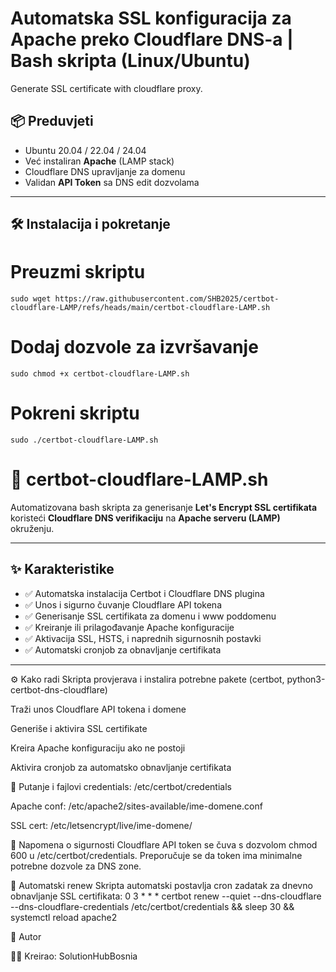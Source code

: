 # Automatska SSL konfiguracija za Apache preko Cloudflare DNS-a | Bash skripta (Linux/Ubuntu)
Generate SSL certificate with cloudflare proxy.

## 📦 Preduvjeti

- Ubuntu 20.04 / 22.04 / 24.04
- Već instaliran **Apache** (LAMP stack)
- Cloudflare DNS upravljanje za domenu
- Validan **API Token** sa DNS edit dozvolama

---

## 🛠️ Instalacija i pokretanje

# Preuzmi skriptu
    sudo wget https://raw.githubusercontent.com/SHB2025/certbot-cloudflare-LAMP/refs/heads/main/certbot-cloudflare-LAMP.sh

# Dodaj dozvole za izvršavanje
    sudo chmod +x certbot-cloudflare-LAMP.sh

# Pokreni skriptu
    sudo ./certbot-cloudflare-LAMP.sh

# 🔐 certbot-cloudflare-LAMP.sh

Automatizovana bash skripta za generisanje **Let's Encrypt SSL certifikata** koristeći **Cloudflare DNS verifikaciju** na **Apache serveru (LAMP)** okruženju.

---

## ✨ Karakteristike

- ✅ Automatska instalacija Certbot i Cloudflare DNS plugina
- ✅ Unos i sigurno čuvanje Cloudflare API tokena
- ✅ Generisanje SSL certifikata za domenu i www poddomenu
- ✅ Kreiranje ili prilagođavanje Apache konfiguracije
- ✅ Aktivacija SSL, HSTS, i naprednih sigurnosnih postavki
- ✅ Automatski cronjob za obnavljanje certifikata

---

⚙️ Kako radi
Skripta provjerava i instalira potrebne pakete (certbot, python3-certbot-dns-cloudflare)

Traži unos Cloudflare API tokena i domene

Generiše i aktivira SSL certifikate

Kreira Apache konfiguraciju ako ne postoji

Aktivira cronjob za automatsko obnavljanje certifikata

📁 Putanje i fajlovi
credentials: /etc/certbot/credentials

Apache conf: /etc/apache2/sites-available/ime-domene.conf

SSL cert: /etc/letsencrypt/live/ime-domene/

🔐 Napomena o sigurnosti
Cloudflare API token se čuva s dozvolom chmod 600 u /etc/certbot/credentials. Preporučuje se da token ima minimalne potrebne dozvole za DNS zone.

📅 Automatski renew
Skripta automatski postavlja cron zadatak za dnevno obnavljanje SSL certifikata:
0 3 * * * certbot renew --quiet --dns-cloudflare --dns-cloudflare-credentials /etc/certbot/credentials && sleep 30 && systemctl reload apache2

📢 Autor

👨‍💻 Kreirao: SolutionHubBosnia

